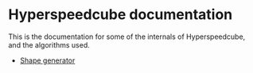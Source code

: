 # Hyperspeedcube documentation

This is the documentation for some of the internals of Hyperspeedcube, and the algorithms used.

- [Shape generator](shapes.md)
